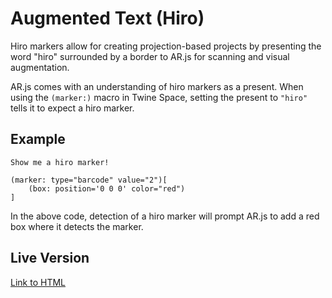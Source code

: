 # Augmented Text (Hiro)

Hiro markers allow for creating projection-based projects by presenting the word "hiro" surrounded by a border to AR.js for scanning and visual augmentation.

AR.js comes with an understanding of hiro markers as a present. When using the `(marker:)` macro in Twine Space, setting the present to `"hiro"` tells it to expect a hiro marker.

## Example

```twee
Show me a hiro marker!

(marker: type="barcode" value="2")[
    (box: position='0 0 0' color="red")
]
```

In the above code, detection of a hiro marker will prompt AR.js to add a red box where it detects the marker.

## Live Version

[Link to HTML](augmented-hiro.html)
